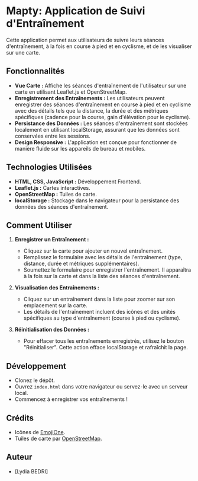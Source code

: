 # Mapty: Application de Suivi d'Entraînement

Cette application permet aux utilisateurs de suivre leurs séances d'entraînement, à la fois en course à pied et en cyclisme, et de les visualiser sur une carte.

## Fonctionnalités

- **Vue Carte :** Affiche les séances d'entraînement de l'utilisateur sur une carte en utilisant Leaflet.js et OpenStreetMap.
- **Enregistrement des Entraînements :** Les utilisateurs peuvent enregistrer des séances d'entraînement en course à pied et en cyclisme avec des détails tels que la distance, la durée et des métriques spécifiques (cadence pour la course, gain d'élévation pour le cyclisme).
- **Persistance des Données :** Les séances d'entraînement sont stockées localement en utilisant localStorage, assurant que les données sont conservées entre les sessions.
- **Design Responsive :** L'application est conçue pour fonctionner de manière fluide sur les appareils de bureau et mobiles.

## Technologies Utilisées

- **HTML, CSS, JavaScript :** Développement Frontend.
- **Leaflet.js :** Cartes interactives.
- **OpenStreetMap :** Tuiles de carte.
- **localStorage :** Stockage dans le navigateur pour la persistance des données des séances d'entraînement.

## Comment Utiliser

1. **Enregistrer un Entraînement :**
   - Cliquez sur la carte pour ajouter un nouvel entraînement.
   - Remplissez le formulaire avec les détails de l'entraînement (type, distance, durée et métriques supplémentaires).
   - Soumettez le formulaire pour enregistrer l'entraînement. Il apparaîtra à la fois sur la carte et dans la liste des séances d'entraînement.

2. **Visualisation des Entraînements :**
   - Cliquez sur un entraînement dans la liste pour zoomer sur son emplacement sur la carte.
   - Les détails de l'entraînement incluent des icônes et des unités spécifiques au type d'entraînement (course à pied ou cyclisme).

3. **Réinitialisation des Données :**
   - Pour effacer tous les entraînements enregistrés, utilisez le bouton "Réinitialiser". Cette action efface localStorage et rafraîchit la page.

## Développement

- Clonez le dépôt.
- Ouvrez `index.html` dans votre navigateur ou servez-le avec un serveur local.
- Commencez à enregistrer vos entraînements !

## Crédits

- Icônes de [EmojiOne](https://emojione.com).
- Tuiles de carte par [OpenStreetMap](https://www.openstreetmap.org).

## Auteur

- [Lydia BEDRI]
